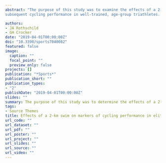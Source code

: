 ```yaml
---
abstract: "The purpose of this study was to examine the effects of a 2-km swim on markers of
subsequent cycling performance in well-trained, age-group triathletes. Fifteen participants (10 males, five females, 38.3 ± 8.4 years) performed two progressive cycling tests between two and ten days apart, one of which was immediately following a 2-km swim (33.7 ± 4.1 min). Cycling power at 4-mM blood lactate concentration decreased after swimming by an average of 3.8% (p = 0.03, 95% CI −7.7, 0.2%), while heart rate during submaximal cycling (220 W for males, 150 W for females) increased by an average of 4.0% (p = 0.02, 95% CI 1.7, 9.7%), compared to cycling without prior swimming. Maximal oxygen consumption decreased by an average of 4.0% (p = 0.01, 95% CI −6.5, −1.4%), and peak power decreased by an average of 4.5% (p < 0.01, 95% CI −7.3, −2.3%) after swimming, compared to cycling without prior swimming. Results from this study suggest that markers of submaximal and maximal cycling are impaired following a 2-km swim."

authors:
- JA Rothschild
- GH Crocker
date: "2019-04-01T00:00:00Z"
doi: "10.3390/sports7040082"
featured: false
image:
  caption: ""
  focal_point: ""
  preview_only: false
projects: []
publication: "*Sports*"
publication_short: ""
publication_types:
- "2"
publishDate: "2019-04-01T00:00:00Z"
slides: ""
summary: The purpose of this study was to determine the effects of a 2-km swim performed prior to a progressive cycling test on VO2max, peak power, power at the 4-mM lactate threshold, and cycling economy. 
tags:
- Source Themes
title: Effects of a 2-km swim on markers of cycling performance in elite age-group triathletes
url_code: ""
url_dataset: ""
url_pdf: ""
url_poster: ""
url_project: ""
url_slides: ""
url_source: "" 
url_video: ""
---
```


